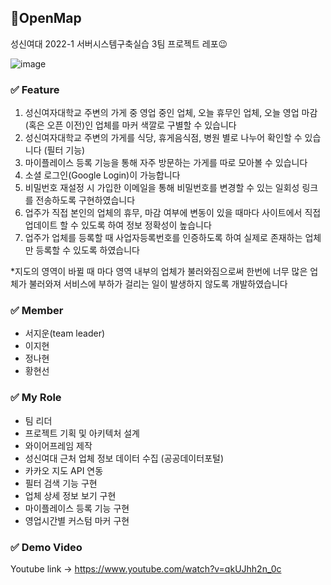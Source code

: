## 📍OpenMap
성신여대 2022-1 서버시스템구축실습 3팀 프로젝트 레포😉

![image](https://user-images.githubusercontent.com/84860387/225334360-a296b097-659b-4c4c-8bf4-ef5003a2f54b.png)

### ✅ Feature
1. 성신여자대학교 주변의 가게 중 영업 중인 업체, 오늘 휴무인 업체, 오늘 영업 마감(혹은 오픈 이전)인 업체를 마커 색깔로 구별할 수 있습니다
2. 성신여자대학교 주변의 가게를 식당, 휴게음식점, 병원 별로 나누어 확인할 수 있습니다 (필터 기능)
3. 마이플레이스 등록 기능을 통해 자주 방문하는 가게를 따로 모아볼 수 있습니다
4. 소셜 로그인(Google Login)이 가능합니다
5. 비밀번호 재설정 시 가입한 이메일을 통해 비밀번호를 변경할 수 있는 일회성 링크를 전송하도록 구현하였습니다
6. 업주가 직접 본인의 업체의 휴무, 마감 여부에 변동이 있을 때마다 사이트에서 직접 업데이트 할 수 있도록 하여 정보 정확성이 높습니다
7. 업주가 업체를 등록할 때 사업자등록번호를 인증하도록 하여 실제로 존재하는 업체만 등록할 수 있도록 하였습니다

*지도의 영역이 바뀔 때 마다 영역 내부의 업체가 불러와짐으로써 한번에 너무 많은 업체가 불러와져 서비스에 부하가 걸리는 일이 발생하지 않도록 개발하였습니다

### ✅ Member
- 서지운(team leader)
- 이지현
- 정나현
- 황현선

### ✅ My Role
- 팀 리더
- 프로젝트 기획 및 아키텍처 설계
- 와이어프레임 제작
- 성신여대 근처 업체 정보 데이터 수집 (공공데이터포털)
- 카카오 지도 API 연동
- 필터 검색 기능 구현
- 업체 상세 정보 보기 구현
- 마이플레이스 등록 기능 구현
- 영업시간별 커스텀 마커 구현

### ✅ Demo Video
Youtube link -> https://www.youtube.com/watch?v=qkUJhh2n_0c
